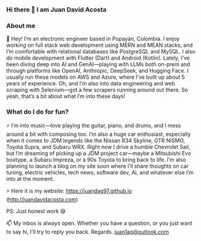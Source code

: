 ### Hi there 👋 I am Juan David Acosta

<!--
**juandag97/juandag97** is a ✨ _special_ ✨ repository because its `README.md` (this file) appears on your GitHub profile.

Here are some ideas to get you started:

- 🔭 I’m currently working on ...
- 🌱 I’m currently learning ...
- 👯 I’m looking to collaborate on ...
- 🤔 I’m looking for help with ...
- 💬 Ask me about ...
- 📫 How to reach me: ...
- 😄 Pronouns: ...
- ⚡ Fun fact: ...
-->

### About me

🔭 Hey! I’m an electronic engineer based in Popayán, Colombia. I enjoy working on full stack web development using MERN and MEAN stacks, and I’m comfortable with relational databases like PostgreSQL and MySQL. I also do mobile development with Flutter (Dart) and Android (Kotlin). Lately, I’ve been diving deep into AI and GenAI—playing with LLMs both on-prem and through platforms like OpenAI, Anthropic, DeepSeek, and Hugging Face. I usually run these models on AWS and Azure, where I’ve built up about 5 years of experience. Oh, and I’m also into data engineering and web scraping with Selenium—got a few scrapers running around out there. So yeah, that’s a bit about what I’m into these days!

### What do I do for fun?

⚡ I’m into music—love playing the guitar, piano, and drums, and I mess around a bit with composing too. I’m also a huge car enthusiast, especially when it comes to JDM legends like the Nissan R34 Skyline, GTR NISMO, Toyota Supra, and Subaru WRX. Right now I drive a humble Chevrolet Sail, but I’m dreaming of picking up a JDM project car—maybe a Mitsubishi Evo boxtype, a Subaru Impreza, or a 90s Toyota to bring back to life. I’m also planning to launch a blog on my site soon where I’ll share thoughts on car tuning, electric vehicles, tech news, software dev, AI, and whatever else I’m into at the moment.

⚡ Here it is my website: https://juandag97.github.io (http://juandavidacosta.com)

PS: Just honest work 😄

📫 My inbox is always open. Whether you have a question, or you just want to say hi, I'll try to reply you back. Regards.
juan1ag@outlook.com
